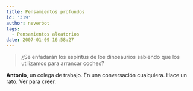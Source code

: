 ```yaml
---
title: Pensamientos profundos
id: '319'
author: neverbot
tags:
  - Pensamientos aleatorios
date: 2007-01-09 16:58:27
---
```


> ¿Se enfadarán los espíritus de los dinosaurios sabiendo que los utilizamos para arrancar coches?

**Antonio**, un colega de trabajo. En una conversación cualquiera. Hace un rato. Ver para creer.